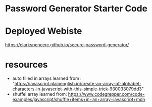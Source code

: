# Password Generator Starter Code



# Deployed Webiste 
https://clarkspencerc.github.io/secure-password-generator/

# resources 
* auto filled in arrays learned from : "https://javascript.plainenglish.io/create-an-array-of-alphabet-characters-in-javascript-with-this-simple-trick-930033079dd3"
* shuffel array learned from: https://www.codegrepper.com/code-examples/javascript/shuffle+items+in+an+array+javascript+mdn